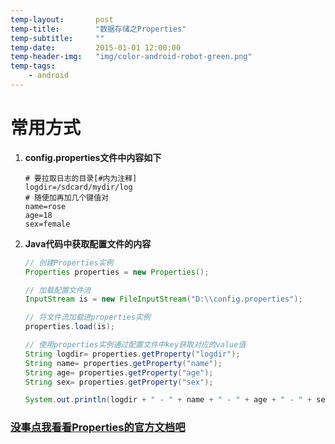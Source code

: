 ```yaml
---
temp-layout:       post
temp-title:        "数据存储之Properties"
temp-subtitle:     ""
temp-date:         2015-01-01 12:00:00
temp-header-img:   "img/color-android-robot-green.png"
temp-tags:
    - android
---
```


# 常用方式

1. **config.properties文件中内容如下**

	```
	# 要拉取日志的目录[#内为注释]
	logdir=/sdcard/mydir/log
	# 随便加再加几个键值对
	name=rose
	age=18
	sex=female
	```

2. **Java代码中获取配置文件的内容**

    ```java
    // 创建Properties实例
    Properties properties = new Properties(); 
    
    // 加载配置文件流
    InputStream is = new FileInputStream("D:\\config.properties");
    
    // 将文件流加载进properties实例
    properties.load(is);
    
    // 使用properties实例通过配置文件中key获取对应的value值
    String logdir= properties.getProperty("logdir");
    String name= properties.getProperty("name");
    String age= properties.getProperty("age");
    String sex= properties.getProperty("sex");
    
    System.out.println(logdir + " - " + name + " - " + age + " - " + sex); // /sdcard/mydir/log - rose - 18 - female
    ```

### <a href="https://developer.android.google.cn/reference/java/util/Properties.html" target="_blank">没事点我看看Properties的官方文档吧</a>